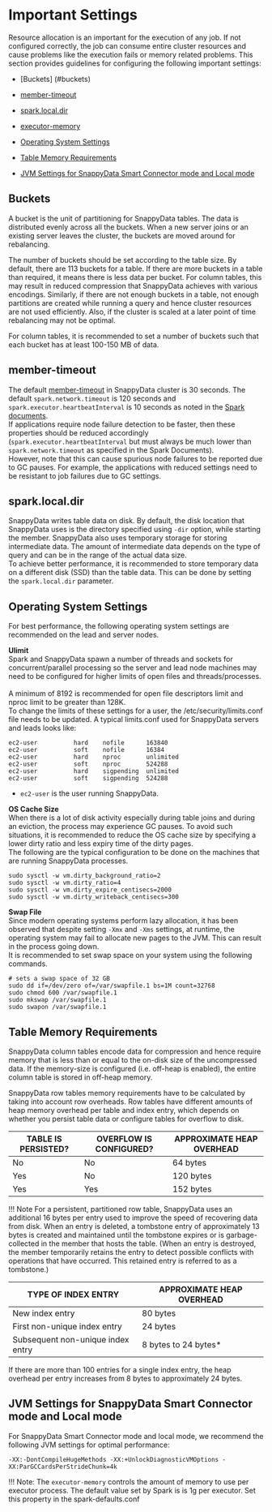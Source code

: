 # Important Settings <a id="important-settings"></a>

Resource allocation is an important for the execution of any job. If not configured correctly, the job can consume entire cluster resources and cause problems like the execution fails or memory related problems. This section provides guidelines for configuring the following important settings:

* [Buckets] (#buckets)

* [member-timeout](#member-timeout)

* [spark.local.dir](#spark-local-dir)

* [executor-memory](#executor-memory)

* [Operating System Settings](#os_setting)

* [Table Memory Requirements](#table-memory)

* [JVM Settings for SnappyData Smart Connector mode and Local mode](jvm-settings)

<a id="buckets"></a>
## Buckets

A bucket is the unit of partitioning for SnappyData tables. The data is distributed evenly across all the buckets. When a new server joins or an existing server leaves the cluster, the buckets are moved around for rebalancing. 

The number of buckets should be set according to the table size. By default, there are 113 buckets for a table. 
If there are more buckets in a table than required, it means there is less data per bucket. For column tables, this may result in reduced compression that SnappyData achieves with various encodings. 
Similarly, if there are not enough buckets in a table, not enough partitions are created while running a query and hence cluster resources are not used efficiently.
Also, if the cluster is scaled at a later point of time rebalancing may not be optimal.

For column tables, it is recommended to set a number of buckets such that each bucket has at least 100-150 MB of data.  

<a id="member-timeout"></a>
## member-timeout

The default [member-timeout](../configuring_cluster/property_description.md#member-timeout) in SnappyData cluster is 30 seconds. The default `spark.network.timeout` is 120 seconds and `spark.executor.heartbeatInterval` is 10 seconds as noted in the [Spark documents](https://spark.apache.org/docs/latest/configuration.html). </br> 
If applications require node failure detection to be faster, then these properties should be reduced accordingly (`spark.executor.heartbeatInterval` but must always be much lower than `spark.network.timeout` as specified in the Spark Documents). </br>
However, note that this can cause spurious node failures to be reported due to GC pauses. For example, the applications with reduced settings need to be resistant to job failures due to GC settings.

<a id="spark-local-dir"></a>
## spark.local.dir  

SnappyData writes table data on disk.  By default, the disk location that SnappyData uses is the directory specified using `-dir` option, while starting the member. 
SnappyData also uses temporary storage for storing intermediate data. The amount of intermediate data depends on the type of query and can be in the range of the actual data size. </br>
To achieve better performance, it is recommended to store temporary data on a different disk (SSD) than the table data. This can be done by setting the `spark.local.dir` parameter.

<a id="os_setting"></a>
##  Operating System Settings 

For best performance, the following operating system settings are recommended on the lead and server nodes.

**Ulimit** </br> 
Spark and SnappyData spawn a number of threads and sockets for concurrent/parallel processing so the server and lead node machines may need to be configured for higher limits of open files and threads/processes. </br>
</br>A minimum of 8192 is recommended for open file descriptors limit and nproc limit to be greater than 128K. 
</br>To change the limits of these settings for a user, the /etc/security/limits.conf file needs to be updated. A typical limits.conf used for SnappyData servers and leads looks like: 

```
ec2-user          hard    nofile      163840 
ec2-user          soft    nofile      16384
ec2-user          hard    nproc       unlimited
ec2-user          soft    nproc       524288
ec2-user          hard    sigpending  unlimited
ec2-user          soft    sigpending  524288
```
* `ec2-user` is the user running SnappyData.	


**OS Cache Size**</br> 
When there is a lot of disk activity especially during table joins and during an eviction, the process may experience GC pauses. To avoid such situations, it is recommended to reduce the OS cache size by specifying a lower dirty ratio and less expiry time of the dirty pages.</br> 
The following are the typical configuration to be done on the machines that are running SnappyData processes. 

```
sudo sysctl -w vm.dirty_background_ratio=2
sudo sysctl -w vm.dirty_ratio=4
sudo sysctl -w vm.dirty_expire_centisecs=2000
sudo sysctl -w vm.dirty_writeback_centisecs=300
```

**Swap File** </br> 
Since modern operating systems perform lazy allocation, it has been observed that despite setting `-Xmx` and `-Xms` settings, at runtime, the operating system may fail to allocate new pages to the JVM. This can result in the process going down.</br>
It is recommended to set swap space on your system using the following commands.

```
# sets a swap space of 32 GB
sudo dd if=/dev/zero of=/var/swapfile.1 bs=1M count=32768
sudo chmod 600 /var/swapfile.1
sudo mkswap /var/swapfile.1
sudo swapon /var/swapfile.1
```
<a id="table-memory"></a>
## Table Memory Requirements

SnappyData column tables encode data for compression and hence require memory that is less than or equal to the on-disk size of the uncompressed data. If the memory-size is configured (i.e. off-heap is enabled), the entire column table is stored in off-heap memory. 

SnappyData row tables memory requirements have to be calculated by taking into account row overheads. Row tables have different amounts of heap memory overhead per table and index entry, which depends on whether you persist table data or configure tables for overflow to disk.

| TABLE IS PERSISTED?	 | OVERFLOW IS CONFIGURED?	 |APPROXIMATE HEAP OVERHEAD |
|--------|--------|--------|
|No|No|64 bytes|
|Yes|No|120 bytes|
|Yes|Yes|152 bytes|

!!! Note
	For a persistent, partitioned row table, SnappyData uses an additional 16 bytes per entry used to improve the speed of recovering data from disk. When an entry is deleted, a tombstone entry of approximately 13 bytes is created and maintained until the tombstone expires or is garbage-collected in the member that hosts the table. (When an entry is destroyed, the member temporarily retains the entry to detect possible conflicts with operations that have occurred. This retained entry is referred to as a tombstone.)
    
    
| TYPE OF INDEX ENTRY | APPROXIMATE HEAP OVERHEAD |
|--------|--------|
|New index entry     |80 bytes|
|First non-unique index entry|24 bytes|
|Subsequent non-unique index entry|8 bytes to 24 bytes*|

If there are more than 100 entries for a single index entry, the heap overhead per entry increases from 8 bytes to approximately 24 bytes.

<a id="jvm-settings"></a>
## JVM Settings for SnappyData Smart Connector mode and Local mode 

For SnappyData Smart Connector mode and local mode, we recommend the following JVM settings for optimal performance:

```-XX:-DontCompileHugeMethods -XX:+UnlockDiagnosticVMOptions -XX:ParGCCardsPerStrideChunk=4k```

!!! Note:
	The `executor-memory` controls the amount of memory to use per executor process. The default value set by Spark is is 1g per executor. Set this property in the spark-defaults.conf
